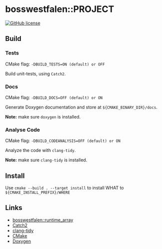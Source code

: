 # bosswestfalen::PROJECT
[![GitHub license](https://img.shields.io/badge/license-MIT-blue.svg)](https://raw.githubusercontent.com/bosswestfalen/runtime_array/master/LICENSE.MIT)
## Build

### Tests
CMake flag: `-DBUILD_TESTS=ON (default) or OFF`

Build unit-tests, using `Catch2`.

### Docs
CMake flag: `-DBUILD_DOCS=OFF (default) or ON`

Generate Doxygen documentation and store at `${CMAKE_BINARY_DIR}/docs`.

**Note:** make sure `doxygen` is installed.

### Analyse Code
CMake flag: `-DBUILD_CODEANALYSIS=OFF (default) or ON`

Analyze the code with `clang-tidy`.

**Note:** make sure `clang-tidy` is installed.

## Install
Use `cmake --build . --target install` to install WHAT to `${CMAKE_INSTALL_PREFIX}/WHERE`

## Links
- [bosswestfalen::runtime_array](https://github.com/Bosswestfalen/runtime_array)
- [Catch2](https://https://github.com/catchorg/Catch2)
- [clang-tidy](https://clang.llvm.org/extra/clang-tidy)
- [CMake](https://cmake.org)
- [Doxygen](http://doxygen.nl)

